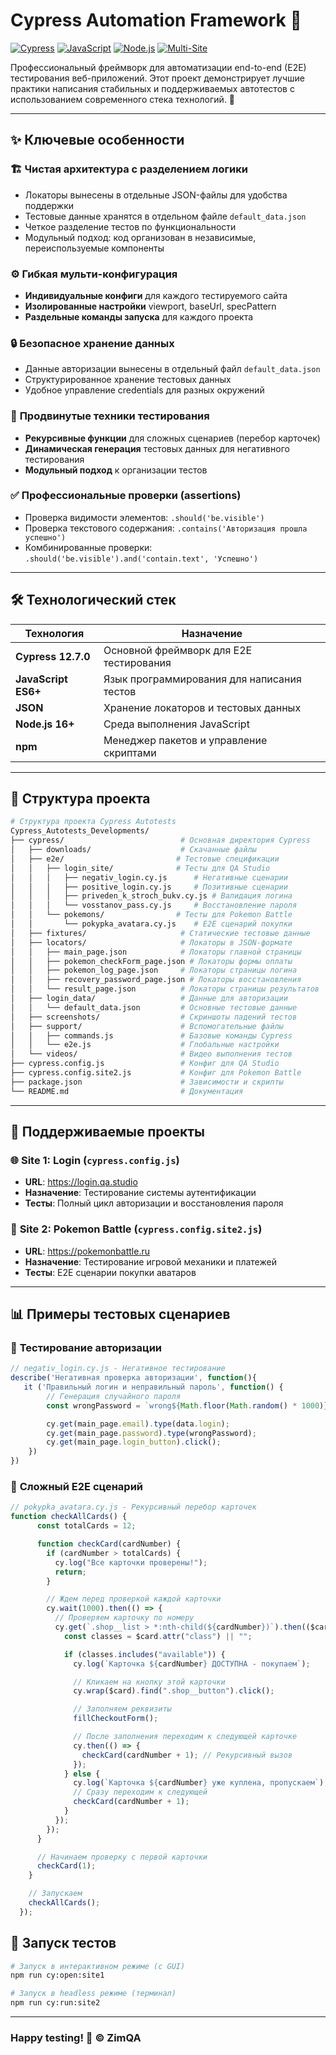 # Cypress Automation Framework 🚀

[![Cypress](https://img.shields.io/badge/Cypress-12.7.0-brightgreen)](https://www.cypress.io/)
[![JavaScript](https://img.shields.io/badge/JavaScript-ES6%2B-yellow)](https://developer.mozilla.org/en-US/docs/Web/JavaScript)
[![Node.js](https://img.shields.io/badge/Node.js-16%2B-success)](https://nodejs.org/)
[![Multi-Site](https://img.shields.io/badge/Testing-Multi--Site-orange)](https://github.com/ZimQA/Cypress_Autotests_Developments)

Профессиональный фреймворк для автоматизации end-to-end (E2E) тестирования веб-приложений. Этот проект демонстрирует лучшие практики написания стабильных и поддерживаемых автотестов с использованием современного стека технологий. 🧪

---

## ✨ Ключевые особенности

### 🏗️ **Чистая архитектура с разделением логики**
- Локаторы вынесены в отдельные JSON-файлы для удобства поддержки
- Тестовые данные хранятся в отдельном файле `default_data.json`
- Четкое разделение тестов по функциональности
- Модульный подход: код организован в независимые, переиспользуемые компоненты

### ⚙️ **Гибкая мульти-конфигурация**
- **Индивидуальные конфиги** для каждого тестируемого сайта
- **Изолированные настройки** viewport, baseUrl, specPattern
- **Раздельные команды запуска** для каждого проекта

### 🔒 **Безопасное хранение данных**
- Данные авторизации вынесены в отдельный файл `default_data.json`
- Структурированное хранение тестовых данных
- Удобное управление credentials для разных окружений

### 🧩 **Продвинутые техники тестирования**
- **Рекурсивные функции** для сложных сценариев (перебор карточек)
- **Динамическая генерация** тестовых данных для негативного тестирования
- **Модульный подход** к организации тестов

### ✅ **Профессиональные проверки (assertions)**
- Проверка видимости элементов: `.should('be.visible')`
- Проверка текстового содержания: `.contains('Авторизация прошла успешно')`
- Комбинированные проверки: `.should('be.visible').and('contain.text', 'Успешно')`

---

## 🛠️ Технологический стек

| Технология | Назначение |
|------------|------------|
| **Cypress 12.7.0** | Основной фреймворк для E2E тестирования |
| **JavaScript ES6+** | Язык программирования для написания тестов |
| **JSON** | Хранение локаторов и тестовых данных |
| **Node.js 16+** | Среда выполнения JavaScript |
| **npm** | Менеджер пакетов и управление скриптами |

---

## 📁 Структура проекта

```bash
# Структура проекта Cypress Autotests
Cypress_Autotests_Developments/
├── cypress/                          # Основная директория Cypress
│   ├── downloads/                    # Скачанные файлы
│   ├── e2e/                         # Тестовые спецификации
│   │   ├── login_site/              # Тесты для QA Studio
│   │   │   ├── negativ_login.cy.js      # Негативные сценарии
│   │   │   ├── positive_login.cy.js     # Позитивные сценарии
│   │   │   ├── priveden_k_stroch_bukv.cy.js # Валидация логина
│   │   │   └── vosstanov_pass.cy.js     # Восстановление пароля
│   │   └── pokemons/                # Тесты для Pokemon Battle
│   │       └── pokypka_avatara.cy.js    # E2E сценарий покупки
│   ├── fixtures/                     # Статические тестовые данные
│   ├── locators/                     # Локаторы в JSON-формате
│   │   ├── main_page.json            # Локаторы главной страницы
│   │   ├── pokemon_checkForm_page.json # Локаторы формы оплаты
│   │   ├── pokemon_log_page.json     # Локаторы страницы логина
│   │   ├── recovery_password_page.json # Локаторы восстановления
│   │   └── result_page.json          # Локаторы страницы результатов
│   ├── login_data/                   # Данные для авторизации
│   │   └── default_data.json         # Основные тестовые данные
│   ├── screenshots/                  # Скриншоты падений тестов
│   ├── support/                      # Вспомогательные файлы
│   │   ├── commands.js               # Базовые команды Cypress
│   │   └── e2e.js                    # Глобальные настройки
│   └── videos/                       # Видео выполнения тестов
├── cypress.config.js                 # Конфиг для QA Studio
├── cypress.config.site2.js           # Конфиг для Pokemon Battle
├── package.json                      # Зависимости и скрипты
└── README.md                         # Документация
```
---

## 🎯 Поддерживаемые проекты

### 🌐 **Site 1: Login** (`cypress.config.js`)
- **URL**: https://login.qa.studio
- **Назначение**: Тестирование системы аутентификации
- **Тесты**: Полный цикл авторизации и восстановления пароля

### 🐲 **Site 2: Pokemon Battle** (`cypress.config.site2.js`) 
- **URL**: https://pokemonbattle.ru
- **Назначение**: Тестирование игровой механики и платежей
- **Тесты**: E2E сценарии покупки аватаров

---

## 📊 Примеры тестовых сценариев

### 🔐 **Тестирование авторизации**
```javascript
// negativ_login.cy.js - Негативное тестирование
describe('Негативная проверка авторизации', function(){
   it ('Правильный логин и неправильный пароль', function() {
        // Генерация случайного пароля
        const wrongPassword = `wrong${Math.floor(Math.random() * 1000)}`;

        cy.get(main_page.email).type(data.login);
        cy.get(main_page.password).type(wrongPassword);
        cy.get(main_page.login_button).click();
    })
})
```

### 🔐 **Сложный E2E сценарий**
```javascript
// pokypka_avatara.cy.js - Рекурсивный перебор карточек
function checkAllCards() {
      const totalCards = 12;

      function checkCard(cardNumber) {
        if (cardNumber > totalCards) {
          cy.log("Все карточки проверены!");
          return;
        }

        // Ждем перед проверкой каждой карточки
        cy.wait(1000).then(() => {
          // Проверяем карточку по номеру
          cy.get(`.shop__list > *:nth-child(${cardNumber})`).then(($card) => {
            const classes = $card.attr("class") || "";

            if (classes.includes("available")) {
              cy.log(`Карточка ${cardNumber} ДОСТУПНА - покупаем`);

              // Кликаем на кнопку этой карточки
              cy.wrap($card).find(".shop__button").click();

              // Заполняем реквизиты
              fillCheckoutForm();

              // После заполнения переходим к следующей карточке
              cy.then(() => {
                checkCard(cardNumber + 1); // Рекурсивный вызов
              });
            } else {
              cy.log(`Карточка ${cardNumber} уже куплена, пропускаем`);
              // Сразу переходим к следующей
              checkCard(cardNumber + 1);
            }
          });
        });
      }

      // Начинаем проверку с первой карточки
      checkCard(1);
    }

    // Запускаем
    checkAllCards();
  });
```

## 🚀 Запуск тестов

```bash
# Запуск в интерактивном режиме (с GUI)
npm run cy:open:site1

# Запуск в headless режиме (терминал)
npm run cy:run:site2
```

---

### Happy testing! 🎉 © ZimQA
